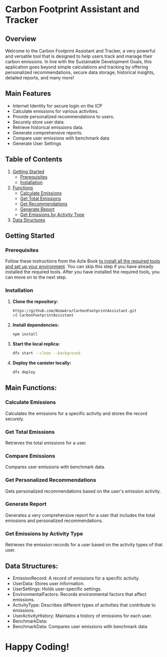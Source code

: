 # Carbon Footprint Assistant and Tracker

## Overview

Welcome to the Carbon Footprint Assistant and Tracker, a very powerful and versatile tool that is designed to help users track and manage their carbon emissions. In line with the Sustainable Development Goals, this application goes beyond simple calculations and tracking by offering personalized recommendations, secure data storage, historical insights, detailed reports, and many more!

## Main Features
- Internet Identity for secure login on the ICP
- Calculate emissions for various activities.
- Provide personalized recommendations to users.
- Securely store user data.
- Retrieve historical emissions data.
- Generate comprehensive reports.
- Compare user emissions with benchmark data
- Generate User Settings

  

## Table of Contents

1. [Getting Started](#getting-started)
   - [Prerequisites](#prerequisites)
   - [Installation](#installation)
2. [Functions](#functions)
   - [Calculate Emissions](#calculate-emissions)
   - [Get Total Emissions](#get-total-emissions)
   - [Get Recommendations](#get-recommendations)
   - [Generate Report](#generate-report)
   - [Get Emissions by Activity Type](#get-emissions-by-activity-type)
3. [Data Structures](#data-structures)


## Getting Started

### Prerequisites

Follow these instructions from the Azle Book [to install all the required tools and set up your environment](https://demergent-labs.github.io/azle/installation.html). You can skip this step if you have already installed the required tools.
After you have installed the required tools, you can move on to the next step.

### Installation

1. **Clone the repository:**
   ```bash
   https://github.com/Nimakra/CarbonFootprintAssistant.git
   cd CarbonFootprintAssistant

2. **Install dependencies:**
   ```bash
   npm install

3. **Start the local replica:**
   ```bash
   dfx start --clean --background

4. **Deploy the canister locally:**
   ```bash
   dfx deploy
   
## Main Functions:
### Calculate Emissions
Calculates the emissions for a specific activity and stores the record securely.
### Get Total Emissions
Retrieves the total emissions for a user.
### Compare Emissions
Compares user emissions with benchmark data.
### Get Personalized Recommendations
Gets personalized recommendations based on the user's emission activity.
### Generate Report
Generates a very comprehensive report for a user that includes the total emissions and personalized recommendations.
### Get Emissions by Activity Type
Retrieves the emission records for a user based on the activity types of that user.

## Data Structures:

- EmissionRecord: A record of emissions for a specific activity.
- UserData: Stores user information.
- UserSettings: Holds user-specific settings.
- EnvironmentalFactors: Records environmental factors that affect emissions.
- ActivityType: Describes different types of activities that contribute to emissions.
- UserActivityHistory: Maintains a history of emissions for each user.
- BenchmarkData: 
- BenchmarkData: Compares user emissions with benchmark data


# Happy Coding!
